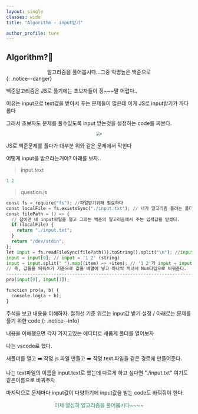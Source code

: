 ```yaml
---
layout: single
classes: wide
title: "Algorithm - input받기"

author_profile: ture
---
```


## Algorithm?🤮

<center>알고리즘을 풀어봅시다...그중 악명높은 백준으로</center>
{: .notice--danger}

백준알고리즘은 JS로 풀기에는 초보자들이 정~~~말 어렵다..

이유는 input으로 text값을 받아서 푸는 문제들이 많은데 이게 JS로 input받기가 까다롭다

그래서 초보자도 문제를 풀수있도록 input 받는것을 설정하는 code를 짜본다.

<center><img src="../images/2021-10-27-first/a.png" alt="a" style="zoom:60%;" /></center>
<br>
JS로 백준문제를 풀다가 대부분 위와 같은 문제에서 막힌다

어떻게 input을 받으라는거야? 아래를 보자..

> input.text

```python
1 2
```

> question.js

```python
const fs = require("fs"); //파일받기위해 필요하다
const localFile = fs.existsSync("./input.txt"); // 내가 알고리즘 풀려는 폴더에 './input.txt'의 유무를 참,거짓으로 localFile에 넣자
const filePath = () => {
  // 참이면 내 input파일을 열고 그외는 백준의 알고리즘에서 주는 입력값을 받겠다.
  if (localFile) {
    return "./input.txt";
  }
  return "/dev/stdin";
};
let input = fs.readFileSync(filePath()).toString().split("\n"); //input.text의 값들을 엔터기준으로 각 배열의 인덱스에 값을 넣어준다
input = input[0]; // input = '1 2' (string)
input = input.split(" ").map((item) => +item); // '1 2'가 input = input.split(" ")에 의해 ['1','2']로 변경 된것을 [1, 2]로 변경
// 즉, 값들을 띄워쓰기 기준으로 값을 배열에 넣고 하나씩 꺼내서 Num타입으로 바꿔준다.
----------------------------------------------------------------------------------------------------------------------------------------------------------------------------------------------------------------------------------------------------------------------------
pro(input[0], input[1]);

function pro(a, b) {
  console.log(a + b);
}
```

주석을 보고 내용을 이해하자. 절취선 기준 위로는 input값 받기 설정 / 아래로는 문제를 풀기 위한 code
{: .notice--info}

내용을 이해했으면 각자 가지고있는 에디터로 새롭게 폴더를 열어보자

나는 vscode로 했다.

새폴더를 열고 ➡️ 작명.js 파일 만들고 ➡️ 작명.text 파일을 같은 경로에 만들어준다.

나는 text파일의 이름을 input.text로 했는데 다르게 하고 싶다면 "./input.txt" 여기도 같은이름으로 바꿔주자

마지막으로 문제마다 input값이 다양하기에 input값을 받는 code도 바꿔줘야 한다.

<center><p style='color:seagreen '>이제 열심히 알고리즘을 풀어봅시다~~~~</p></center>
